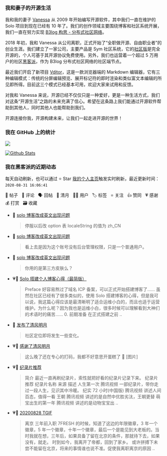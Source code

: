 ### 我和妻子的开源生活

我和我的妻子 [Vanessa](https://github.com/Vanessa219) 从 2009 年开始编写开源软件，其中我们一直在维护的 Solo 项目到现在已经有 10 年了。我们的创作领域主要围绕博客和社区系统开展，我们一直在努力实现 [B3log 构思 - 分布式社区网络](https://hacpai.com/article/1546941897596)。

2018 年初，我和 Vanessa 从公司离职，正式开始了“全职做开源、自由职业者”的创业生涯。我们建立了一家公司，主要产品是 Sym 社区系统，它的[社区版](https://github.com/88250/symphony)是完全开源的，个人可基于其开源协议免费使用。另外，我们也运营着一个超过 5 万用户的社区[黑客派](https://hacpai.com)，作为 B3log 分布式社区网络的社区端节点。

最近我们开启了新项目 [Vditor](https://github.com/Vanessa219/vditor)，这是一款浏览器端的 Markdown 编辑器，它有三种编辑模式：传统的分屏编辑预览、展开标记符的即时渲染和类似富文本编辑的所见即所得。目前这三个模式已经基本可用，欢迎大家来试用和反馈。

对我和 Vanessa 来说，开源已经不仅仅只是一种爱好，更是一种生活方式，我们对这条“开源生活”之路的未来充满了信心。希望在这条路上我们能通过开源软件帮助到其他人，同时其他人也能帮助到我们。

开源连接你我，开源构建未来，让我们一起走进开源的世界！

### 我在 GitHub 上的统计

<a title="Hits" target="_blank" href="https://github.com/88250/88250"><img src="https://hits.b3log.org/88250/88250.svg"></a>

[![Github Stats](https://github-readme-stats.vercel.app/api?username=88250&show_icons=true)](https://github.com/88250)

<!--events start -->

### 我在黑客派的近期动态

每天自动刷新，也可以通过 ⭐️ Star [我的个人主页](https://github.com/88250/88250)触发实时刷新，最近更新时间：`2020-08-31 16:06:41`

📝 帖子 &nbsp; 💬 评论 &nbsp; 🗣 回帖 &nbsp; 🌙 清月 &nbsp; 👨‍💻 用户 &nbsp; 🏷️ 标签 &nbsp; ⭐️ 关注 &nbsp; 👍 赞同 &nbsp; 💗 感谢 &nbsp; 💰 打赏 &nbsp; 🗃 收藏

* 💬 [solo 博客改成英文出现问题](https://hacpai.com/article/1598788476702/comment/1598795115162#comments)

  > 停服以后改 option 表 localeString 的值为 zh_CN
* 💬 [solo 博客改成英文出现问题](https://hacpai.com/article/1598788476702/comment/1598792267137#comments)

  > 看上去是因为这个账号没有后台管理权限，只是一个普通用户。
* 💬 [solo 博客改成英文出现问题](https://hacpai.com/article/1598788476702/comment/1598791694701#comments)

  > 你用的是第三方皮肤么？
* 💗📝 [Solo 搭建个人博客心得（最简版）](https://hacpai.com/article/1598764139243)

  > Preface 好容易熬过了域名 ICP 备案，可以正式开始搭建博客了…… 虽然在社区已经有了很多类似的，使用 Solo 搭建博客的心得，但是我可以说，我这篇心得应该是最清晰明了适合运维小白的，而且也适于运营维护。为什么呢？因为我也是运维小白，很多时候可以理解看到大神们的术语时的痛苦…… 0. 前期准备 在正式搭建之前 ..
* 🌙 [发布了清风明月](https://hacpai.com/member/88250/breezemoons/1598718774766)

  > 社区定位即将发生一些变化。
* 💗🌙 [感谢了清风明月](https://hacpai.com/member/Vanessa/breezemoons/1598370562888)

  > 这么晚了还在专心的打码，我都不好意思开蛋糕了 🎂 [图片]
* 💗📝 [纪录片推荐](https://hacpai.com/article/1598362765736)

  > 简介 最近一直再刷纪录片，索性就把好看的纪录片记录下来。 纪录片推荐 纪录片名称 来源 描述 人生第一次 腾讯视频 一部纪录片，带你走过一段人生，见识其中冷暖。 纪实 72 小时(中国版) 腾讯视频 讲述人间百态，值得一看 王朝 腾讯视频 讲述的是自然中优胜劣汰，王朝更替 萌宝出生的第一年 腾讯视频 讲述的是动物宝宝出 ..
* 💗📝 [20200828 TGIF](https://hacpai.com/article/1598575569933)

  > 离京 三年前入职 7FRESH 的时候，知道了这边的年限徽章，3 年一个徽章，5 年一个徽章，十年一个徽章，最后一个是能见到大老板的。当时我就在想，三年后，如果具备了留在北京的条件，那就待下去，如果没有，就走。 时到如今，我离开了帝都，回到了家乡。 或许拼搏下未尝不能留在北京，将来的事情谁也说不准。促使我离职离京的原因 ..


<!--events end -->
